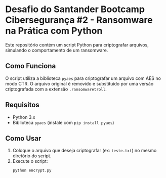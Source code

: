 # Desafio do Santander Bootcamp Cibersegurança #2 - Ransomware na Prática com Python

Este repositório contém um script Python para criptografar arquivos, simulando o comportamento de um ransomware.

## Como Funciona
O script utiliza a biblioteca `pyaes` para criptografar um arquivo com AES no modo CTR. O arquivo original é removido e substituído por uma versão criptografada com a extensão `.ransomwaretroll`.

## Requisitos
- Python 3.x
- Biblioteca `pyaes` (instale com `pip install pyaes`)

## Como Usar
1. Coloque o arquivo que deseja criptografar (ex: `teste.txt`) no mesmo diretório do script.
2. Execute o script:
   ```bash
   python encrypt.py
